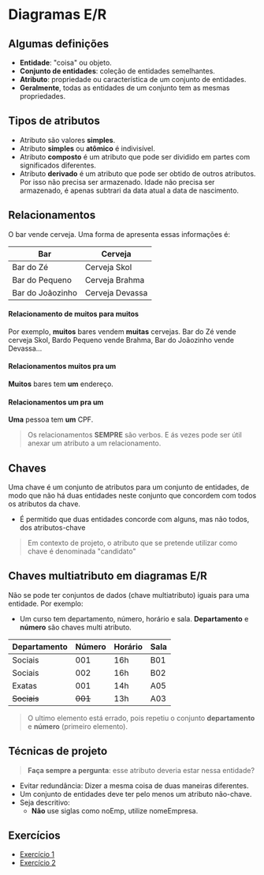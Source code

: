 # Diagramas E/R

## Algumas definições

- **Entidade**: "coisa" ou objeto.
- **Conjunto de entidades**: coleção de entidades semelhantes.
- **Atributo**: propriedade ou característica de um conjunto de entidades.
- **Geralmente**, todas as entidades de um conjunto tem as mesmas propriedades.

## Tipos de atributos

- Atributo são valores **simples**.
- Atributo **simples** ou **atômico** é indivisível.
- Atributo **composto** é um atributo que pode ser dividido em partes com significados diferentes.
- Atributo **derivado** é um atributo que pode ser obtido de outros atributos. Por isso não precisa ser armazenado. Idade não precisa ser armazenado, é apenas subtrari da data atual a data de nascimento.

## Relacionamentos

O bar vende cerveja. Uma forma de apresenta essas informações é:

|Bar             |Cerveja        |
|---             |---            |
|Bar do Zé       |Cerveja Skol   |
|Bar do Pequeno  |Cerveja Brahma |
|Bar do Joãozinho|Cerveja Devassa|

#### Relacionamento de muitos para muitos

Por exemplo, **muitos** bares vendem **muitas** cervejas. Bar do Zé vende cerveja Skol, Bardo Pequeno vende Brahma, Bar do Joãozinho vende Devassa...

#### Relacionamentos muitos pra um

**Muitos** bares tem **um** endereço.

#### Relacionamentos um pra um

**Uma** pessoa tem **um** CPF.

> Os relacionamentos **SEMPRE** são verbos. E ás vezes pode ser útil anexar um atributo a um relacionamento.

## Chaves

Uma chave é um conjunto de atributos para um conjunto de entidades, de modo que não há duas entidades neste conjunto que concordem com todos os atributos da chave.

- É permitido que duas entidades concorde com alguns, mas não todos, dos atributos-chave

> Em contexto de projeto, o atributo que se pretende utilizar como chave é denominada "candidato"

## Chaves multiatributo em diagramas E/R

Não se pode ter conjuntos de dados (chave multiatributo) iguais para uma entidade. Por exemplo:

- Um curso tem departamento, número, horário e sala. **Departamento** e **número** são chaves multi atributo.

|Departamento|Número |Horário|Sala|
|---         |---    |---    |--- |
|Sociais     |001    |16h    |B01 |
|Sociais     |002    |16h    |B02 |
|Exatas      |001    |14h    |A05 |
|~~Sociais~~ |~~001~~|13h    |A03 |

> O ultimo elemento está errado, pois repetiu o conjunto **departamento** e **número** (primeiro elemento).

## Técnicas de projeto

> **Faça sempre a pergunta**: esse atributo deveria estar nessa entidade?

- Evitar redundância: Dizer a mesma coisa de duas maneiras diferentes.
- Um conjunto de entidades deve ter pelo menos um atributo não-chave.
- Seja descritivo:
  - **Não** use siglas como noEmp, utilize nomeEmpresa.

## Exercícios
- [Exercício 1](https://excalidraw.com/#json=e59Zd6QwU6qyhiQlfqWnE,mwaIlnyyJKLR2QioPmpsLA)
- [Exercício 2](https://excalidraw.com/#json=GYujwRb-unNy-JCNoq8Ya,6igQw0b2g-khlZrDk4HwdA)